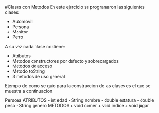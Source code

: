 #Clases con Metodos
En este ejercicio se programaron las siguientes clases:
- Automovil
- Persona
- Monitor
- Perro

A su vez cada clase contiene: 
- Atributos
- Metodos constructores por defecto y sobrecargados
- Metodos de acceso
- Metodo toString
- 3 metodos de uso general

Ejemplo de como se guio para la construccion de las clases es el que se muestra a continuacion.

<tr>
<th>Persona</th>
<th>
ATRIBUTOS
- int edad
- String nombre
- double estatura
- double peso
- String genero
</th>
<th>
METODOS
+ void comer
+ void indice
+ void jugar
</th>
</tr>

